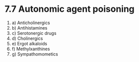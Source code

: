 # 7.7 Autonomic agent poisoning



1. a\)  Anticholinergics
2. b\)  Antihistamines
3. c\)  Serotonergic drugs
4. d\)  Cholinergics
5. e\)  Ergot alkaloids
6. f\)  Methylxanthines
7. g\)  Sympathomometics

